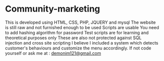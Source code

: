 # Community-marketing
This is developed using HTML, CSS, PHP, JQUERY and mysql
The website is still raw and not furnished enough to be used
Scripts are usable
You need to add hashing algorithm for password
Test scripts are for learning and theoretical purposes only
These are also not protected against SQL injection and cross site scripting
I believe I included a system which detects customer's behaviours and customize the menu accordingly.
If not code yourself or ask me at : demonim121@gmail.com
